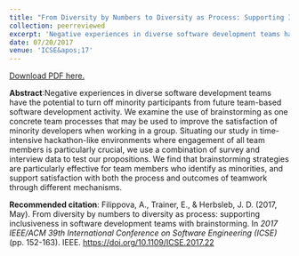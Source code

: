 ```yaml
---
title: "From Diversity by Numbers to Diversity as Process: Supporting Inclusiveness in Software Development Teams with Brainstorming"
collection: peerreviewed
excerpt: 'Negative experiences in diverse software development teams have the potential to turn off minority participants from future team-based software development activity. We examine the use of brainstorming as one concrete team processes that may be used to improve the satisfaction of minority developers when working in a group. Situating our study in time-intensive hackathon-like environments where engagement of all team members is particularly crucial, we use a combination of survey and interview data to test our propositions. We find that brainstorming strategies are particularly effective for team members who identify as minorities, and support satisfaction with both the process and outcomes of teamwork through different mechanisms.'
date: 07/20/2017
venue: 'ICSE&apos;17'
---
```

[Download PDF here.](http://eipapa.github.io/hackathon-planning-kit/files/ICSE-filippova-2017.pdf)

**Abstract**:Negative experiences in diverse software development teams have the potential to turn off minority participants from future team-based software development activity. We examine the use of brainstorming as one concrete team processes that may be used to improve the satisfaction of minority developers when working in a group. Situating our study in time-intensive hackathon-like environments where engagement of all team members is particularly crucial, we use a combination of survey and interview data to test our propositions. We find that brainstorming strategies are particularly effective for team members who identify as minorities, and support satisfaction with both the process and outcomes of teamwork through different mechanisms.

**Recommended citation**: Filippova, A., Trainer, E., & Herbsleb, J. D. (2017, May). From diversity by numbers to diversity as process: supporting inclusiveness in software development teams with brainstorming. In <i>2017 IEEE/ACM 39th International Conference on Software Engineering (ICSE)</i> (pp. 152-163). IEEE. https://doi.org/10.1109/ICSE.2017.22
